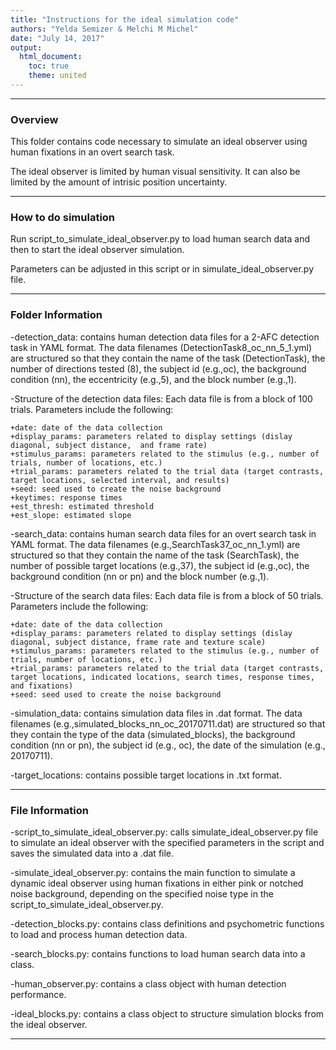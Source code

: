 ```yaml
---
title: "Instructions for the ideal simulation code"
authors: "Yelda Semizer & Melchi M Michel"
date: "July 14, 2017"
output:
  html_document:
    toc: true
    theme: united
---
```


*************
### Overview 

This folder contains code necessary to simulate an ideal observer using human fixations in an overt search task.

The ideal observer is limited by human visual sensitivity. It can also be limited by the amount of intrisic position uncertainty.

*************

### How to do simulation

Run script_to_simulate_ideal_observer.py to load human search data and then to start the ideal observer simulation. 

Parameters can be adjusted in this script or in simulate_ideal_observer.py file.

*************
### Folder Information

-detection_data: contains human detection data files for a 2-AFC detection task in YAML format. The data filenames (DetectionTask8_oc_nn_5_1.yml) are structured so that they contain the name of the task (DetectionTask), the number of directions tested (8), the subject id (e.g.,oc), the background condition (nn), the eccentricity (e.g.,5), and the block number (e.g.,1). 

   -Structure of the detection data files: Each data file is from a block of 100 trials. Parameters include the following:

	+date: date of the data collection
	+display_params: parameters related to display settings (dislay diagonal, subject distance,  and frame rate)
	+stimulus_params: parameters related to the stimulus (e.g., number of trials, number of locations, etc.)	
	+trial_params: parameters related to the trial data (target contrasts, target locations, selected interval, and results) 
	+seed: seed used to create the noise background
	+keytimes: response times
	+est_thresh: estimated threshold
	+est_slope: estimated slope

-search_data: contains human search data files for an overt search task in YAML format. The data filenames (e.g.,SearchTask37_oc_nn_1.yml) are structured so that they contain the name of the task (SearchTask), the number of possible target locations (e.g.,37), the subject id (e.g.,oc), the background condition (nn or pn) and the block number (e.g.,1). 

   -Structure of the search data files: Each data file is from a block of 50 trials. Parameters include the following:

	+date: date of the data collection
	+display_params: parameters related to display settings (dislay diagonal, subject distance, frame rate and texture scale)
	+stimulus_params: parameters related to the stimulus (e.g., number of trials, number of locations, etc.)
	+trial_params: parameters related to the trial data (target contrasts, target locations, indicated locations, search times, response times, and fixations) 
	+seed: seed used to create the noise background

-simulation_data: contains simulation data files in .dat format. The data filenames (e.g.,simulated_blocks_nn_oc_20170711.dat) are structured so that they contain the type of the data (simulated_blocks), the background condition (nn or pn), the subject id (e.g., oc), the date of the simulation (e.g., 20170711).

-target_locations: contains possible target locations in .txt format.

*************

### File Information

-script_to_simulate_ideal_observer.py: calls simulate_ideal_observer.py file to simulate an ideal observer
with the specified parameters in the script and saves the simulated data into a .dat file.

-simulate_ideal_observer.py: contains the main function to simulate a dynamic ideal observer using human fixations 
in either pink or notched noise background, depending on the specified noise type in the script_to_simulate_ideal_observer.py.

-detection_blocks.py: contains class definitions and psychometric functions to load and process human detection data.

-search_blocks.py: contains functions to load human search data into a class.

-human_observer.py: contains a class object with human detection performance.

-ideal_blocks.py: contains a class object to structure simulation blocks from the ideal observer.

*************
